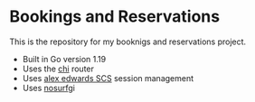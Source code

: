 # Bookings and Reservations

This is the repository for my booknigs and reservations project.

- Built in Go version 1.19
- Uses the [chi](https://github.com/go-chi/chi/v5) router 
- Uses [alex edwards SCS](https://github.com/alexedwards/scs/v2) session management
- Uses [nosurf](https://github.com/justinas/nosurf)gi